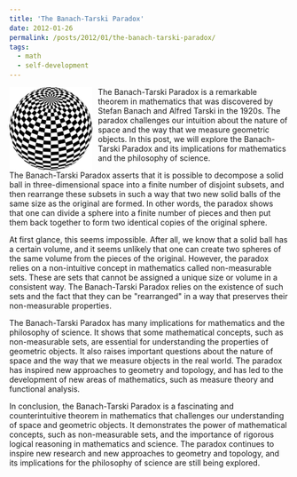 ```yaml
---
title: 'The Banach-Tarski Paradox'
date: 2012-01-26
permalink: /posts/2012/01/the-banach-tarski-paradox/
tags:
  - math
  - self-development
---
```


<img width="150" alt="ball" src="/images/posts/the-banach-tarski-paradox.png" style="float: left; margin-right: 10px;" /> The Banach-Tarski Paradox is a remarkable theorem in mathematics that was discovered by Stefan Banach and Alfred Tarski in the 1920s. The paradox challenges our intuition about the nature of space and the way that we measure geometric objects. In this post, we will explore the Banach-Tarski Paradox and its implications for mathematics and the philosophy of science.

The Banach-Tarski Paradox asserts that it is possible to decompose a solid ball in three-dimensional space into a finite number of disjoint subsets, and then rearrange these subsets in such a way that two new solid balls of the same size as the original are formed. In other words, the paradox shows that one can divide a sphere into a finite number of pieces and then put them back together to form two identical copies of the original sphere.

At first glance, this seems impossible. After all, we know that a solid ball has a certain volume, and it seems unlikely that one can create two spheres of the same volume from the pieces of the original. However, the paradox relies on a non-intuitive concept in mathematics called non-measurable sets. These are sets that cannot be assigned a unique size or volume in a consistent way. The Banach-Tarski Paradox relies on the existence of such sets and the fact that they can be "rearranged" in a way that preserves their non-measurable properties.

The Banach-Tarski Paradox has many implications for mathematics and the philosophy of science. It shows that some mathematical concepts, such as non-measurable sets, are essential for understanding the properties of geometric objects. It also raises important questions about the nature of space and the way that we measure objects in the real world. The paradox has inspired new approaches to geometry and topology, and has led to the development of new areas of mathematics, such as measure theory and functional analysis.

In conclusion, the Banach-Tarski Paradox is a fascinating and counterintuitive theorem in mathematics that challenges our understanding of space and geometric objects. It demonstrates the power of mathematical concepts, such as non-measurable sets, and the importance of rigorous logical reasoning in mathematics and science. The paradox continues to inspire new research and new approaches to geometry and topology, and its implications for the philosophy of science are still being explored.
